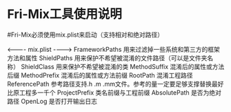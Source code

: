 # Fri-Mix工具使用说明

#Fri-Mix必须使用mix.plist来启动（支持相对和绝对路径）

<---- mix.plist ---->
FrameworkPaths 用来过滤掉一些系统和第三方的框架方法和属性
ShieldPaths 用来保护不希望被混淆的文件路径（可以是文件夹名称）
ShieldClass 用来保护不希望被混淆的类
MethodSuffix 混淆后的属性或方法后缀
MethodPrefix 混淆后的属性或方法前缀
RootPath 混淆工程路径
ReferencePath 参考路径支持.h .m .mm文件。参考的量一定要足够支撑替换最好比原工程多一千个
ProjectPrefix 类名前缀与工程前缀
AbsolutePath 是否为绝对路径
OpenLog 是否打开输出日志

